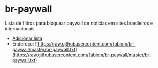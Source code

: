 # br-paywall
Lista de filtros para bloquear paywall de notícias em sites brasileiros e internacionais.

- <a href="abp:subscribe?location=https://raw.githubusercontent.com/fabiom/br-paywall/master/br-paywall.txt&title=br-paywall">Adicionar lista</a>
- Endereço: ![https://raw.githubusercontent.com/fabiom/br-paywall/master/br-paywall.txt](https://raw.githubusercontent.com/fabiom/br-paywall/master/br-paywall.txt)
